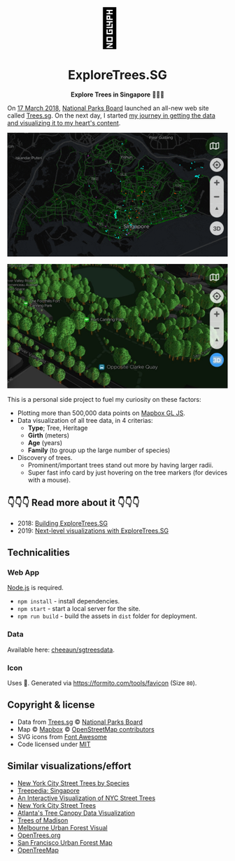 <div align="center">
  <svg xmlns="http://w3.org/2000/svg" viewBox="0 0 100 100" width="96" height="96">
    <text y=".9em" font-size="95">🌳</text>
  </svg>

  # ExploreTrees.SG

**Explore Trees in Singapore** 🌳🌲🌴
</div>

On [17 March 2018](https://twitter.com/nparksbuzz/status/974857306734120960), [National Parks Board](https://www.nparks.gov.sg/) launched an all-new web site called [Trees.sg](http://trees.sg). On the next day, I started [my journey in getting the data](https://twitter.com/cheeaun/status/975272277926330369) [and visualizing it to my heart's content](https://twitter.com/cheeaun/status/976657582105362432).

![Screenshot of ExploreTrees.SG](screenshots/trees-screenshot.gif)

![Screenshots of 3D trees](screenshots/trees-3d-screenshot.jpg)

This is a personal side project to fuel my curiosity on these factors:

- Plotting more than 500,000 data points on [Mapbox GL JS](https://www.mapbox.com/mapbox-gl-js/).
- Data visualization of all tree data, in 4 criterias:
  - **Type**; Tree, Heritage
  - **Girth** (meters)
  - **Age** (years)
  - **Family** (to group up the large number of species)
- Discovery of trees.
  - Prominent/important trees stand out more by having larger radii.
  - Super fast info card by just hovering on the tree markers (for devices with a mouse).

## 👇👇👇 Read more about it 👇👇👇

- 2018: [Building ExploreTrees.SG](https://cheeaun.com/blog/2018/04/building-exploretrees-sg/)
- 2019: [Next-level visualizations with ExploreTrees.SG](https://cheeaun.com/blog/2019/07/next-level-visualizations-exploretrees-sg/)

## Technicalities

### Web App

[Node.js](https://nodejs.org/) is required.

- `npm install` - install dependencies.
- `npm start` - start a local server for the site.
- `npm run build` - build the assets in `dist` folder for deployment.

### Data

Available here: [cheeaun/sgtreesdata](https://github.com/cheeaun/sgtreesdata).

### Icon

Uses 🌳. Generated via <https://formito.com/tools/favicon> (Size `80`).

## Copyright & license

- Data from [Trees.sg](http://trees.sg) © [National Parks Board](http://www.nparks.gov.sg/)
- Map © [Mapbox](https://www.mapbox.com/about/maps/) © [OpenStreetMap contributors](https://www.openstreetmap.org/copyright)
- SVG icons from [Font Awesome](https://fontawesome.com/license)
- Code licensed under [MIT](https://cheeaun.mit-license.org/)

## Similar visualizations/effort

- [New York City Street Trees by Species](http://jillhubley.com/blog/nyctrees)
- [Treepedia: Singapore](http://senseable.mit.edu/treepedia/cities/singapore)
- [An Interactive Visualization of NYC Street Trees](https://www.cloudred.com/labprojects/nyctrees/)
- [New York City Street Trees](https://belindakanpetch.shinyapps.io/StreetTrees/)
- [Atlanta's Tree Canopy Data Visualization](http://www.beckyscheel.com/atl-tree-dataviz/)
- [Trees of Madison](http://acouch.github.io/madison-trees/)
- [Melbourne Urban Forest Visual](http://melbourneurbanforestvisual.com.au/)
- [OpenTrees.org](http://www.opentrees.org/)
- [San Francisco Urban Forest Map](https://urbanforestmap.org/)
- [OpenTreeMap](https://www.opentreemap.org/)
